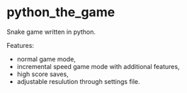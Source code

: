 # python_the_game
Snake game written in python.

Features: 
* normal game mode, 
* incremental speed game mode with additional features, 
* high score saves, 
* adjustable resulution through settings file.
